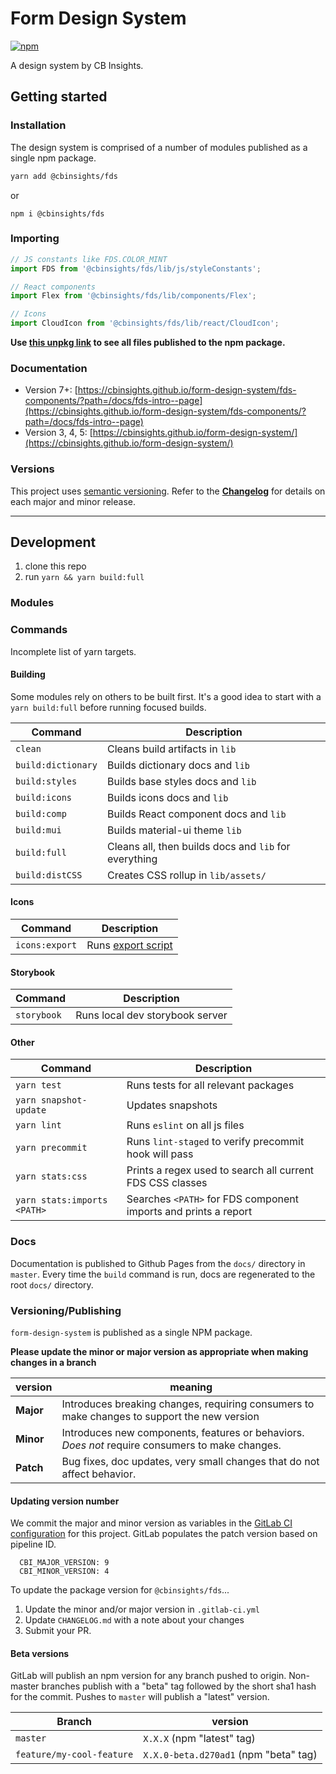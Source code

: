 # Form Design System

[![npm](https://img.shields.io/npm/v/@cbinsights/fds.svg?style=flat-square&color=blue)](http://www.npmjs.com/package/@cbinsights/fds)

A design system by CB Insights.

## Getting started

### Installation
The design system is comprised of a number of modules published as a single npm package.

```bash
yarn add @cbinsights/fds
```
or

```
npm i @cbinsights/fds
```
### Importing

```js
// JS constants like FDS.COLOR_MINT
import FDS from '@cbinsights/fds/lib/js/styleConstants';

// React components
import Flex from '@cbinsights/fds/lib/components/Flex';

// Icons
import CloudIcon from '@cbinsights/fds/lib/react/CloudIcon';
```

**Use [this unpkg link](https://unpkg.com/browse/@cbinsights/fds/) to see all files
published to the npm package.**


### Documentation
- Version 7+: [https://cbinsights.github.io/form-design-system/fds-components/?path=/docs/fds-intro--page](https://cbinsights.github.io/form-design-system/fds-components/?path=/docs/fds-intro--page)
- Version 3, 4, 5: [https://cbinsights.github.io/form-design-system/](https://cbinsights.github.io/form-design-system/)

### Versions
This project uses [semantic versioning](https://semver.org/spec/v2.0.0.html).
Refer to the [**Changelog**](https://github.com/cbinsights/form-design-system/blob/master/CHANGELOG.md)
for details on each major and minor release.

------

## Development

1. clone this repo
2. run `yarn && yarn build:full`


### Modules


### Commands

Incomplete list of yarn targets.

#### Building

Some modules rely on others to be built first. It's a good idea to start with a `yarn
build:full` before running focused builds.

Command             | Description
------------------- | -------------------------------------
`clean`             | Cleans build artifacts in `lib`
`build:dictionary`  | Builds dictionary docs and `lib`
`build:styles`      | Builds base styles docs and `lib`
`build:icons`       | Builds icons docs and `lib`
`build:comp`        | Builds React component docs and `lib`
`build:mui`         | Builds material-ui theme `lib`
`build:full`        | Cleans all, then builds docs and `lib` for everything
`build:distCSS`     | Creates CSS rollup in `lib/assets/`

#### Icons

Command             | Description
------------------- | -------------------------------------
`icons:export`      | Runs [export script](https://github.com/cbinsights/form-design-system/blob/master/src/icons/README.md#updating-icons-from-a-sketch-file)

#### Storybook

Command             | Description
------------------- | -------------------------------------
`storybook`        | Runs local dev storybook server


#### Other

Command                    | Description
-------------------------- | ------------------------------------------------------
`yarn test`           | Runs tests for all relevant packages
`yarn snapshot-update`| Updates snapshots
`yarn lint`           | Runs `eslint` on all js files
`yarn precommit`      | Runs `lint-staged` to verify precommit hook will pass
`yarn stats:css`      | Prints a regex used to search all current FDS CSS classes
`yarn stats:imports <PATH>` | Searches `<PATH>` for FDS component imports and prints a report

### Docs
Documentation is published to Github Pages from the `docs/` directory in `master`.
Every time the `build` command is run, docs are regenerated to the root `docs/` directory.

### Versioning/Publishing
`form-design-system` is published as a single NPM package.

**Please update the minor or major version as appropriate when making changes in a branch**

version | meaning
------- | ----------------------------------------------------------------------------
**Major** | Introduces breaking changes, requiring consumers to make changes to support the new version
**Minor** | Introduces new components, features or behaviors. _Does not_ require consumers to make changes.
**Patch** | Bug fixes, doc updates, very small changes that do not affect behavior.

#### Updating version number
We commit the major and minor version as variables in the [GitLab CI configuration](https://github.com/cbinsights/form-design-system/blob/master/.gitlab-ci.yml) for this project.
GitLab populates the patch version based on pipeline ID.

```
  CBI_MAJOR_VERSION: 9
  CBI_MINOR_VERSION: 4
```

To update the package version for `@cbinsights/fds`...

1. Update the minor and/or major version in `.gitlab-ci.yml`
2. Update `CHANGELOG.md` with a note about your changes
3. Submit your PR.


#### Beta versions
GitLab will publish an npm version for any branch pushed to origin.
Non-master branches publish with a "beta" tag followed by the short sha1 hash for the commit.
Pushes to `master` will publish a "latest" version.

Branch   | version
-------- | -------------------------------------
`master` | `X.X.X` (npm "latest" tag)
`feature/my-cool-feature` | `X.X.0-beta.d270ad1` (npm "beta" tag)

